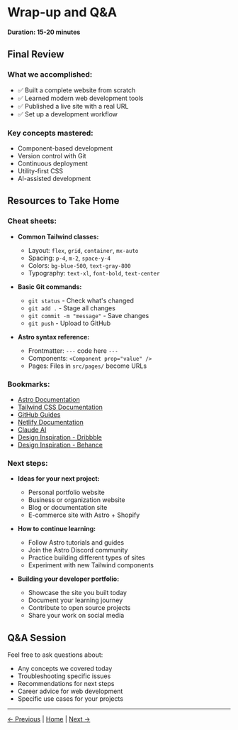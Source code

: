 # Wrap-up and Q&A

**Duration: 15-20 minutes**

## Final Review

### What we accomplished:
- ✅ Built a complete website from scratch
- ✅ Learned modern web development tools
- ✅ Published a live site with a real URL
- ✅ Set up a development workflow

### Key concepts mastered:
- Component-based development
- Version control with Git
- Continuous deployment
- Utility-first CSS
- AI-assisted development

## Resources to Take Home

### Cheat sheets:
- **Common Tailwind classes:**
  - Layout: `flex`, `grid`, `container`, `mx-auto`
  - Spacing: `p-4`, `m-2`, `space-y-4`
  - Colors: `bg-blue-500`, `text-gray-800`
  - Typography: `text-xl`, `font-bold`, `text-center`

- **Basic Git commands:**
  - `git status` - Check what's changed
  - `git add .` - Stage all changes
  - `git commit -m "message"` - Save changes
  - `git push` - Upload to GitHub

- **Astro syntax reference:**
  - Frontmatter: `---` code here `---`
  - Components: `<Component prop="value" />`
  - Pages: Files in `src/pages/` become URLs

### Bookmarks:
- [Astro Documentation](https://docs.astro.build)
- [Tailwind CSS Documentation](https://tailwindcss.com)
- [GitHub Guides](https://guides.github.com)
- [Netlify Documentation](https://docs.netlify.com)
- [Claude AI](https://claude.ai)
- [Design Inspiration - Dribbble](https://dribbble.com)
- [Design Inspiration - Behance](https://behance.net)

### Next steps:
- **Ideas for your next project:**
  - Personal portfolio website
  - Business or organization website
  - Blog or documentation site
  - E-commerce site with Astro + Shopify

- **How to continue learning:**
  - Follow Astro tutorials and guides
  - Join the Astro Discord community
  - Practice building different types of sites
  - Experiment with new Tailwind components

- **Building your developer portfolio:**
  - Showcase the site you built today
  - Document your learning journey
  - Contribute to open source projects
  - Share your work on social media

## Q&A Session

Feel free to ask questions about:
- Any concepts we covered today
- Troubleshooting specific issues
- Recommendations for next steps
- Career advice for web development
- Specific use cases for your projects

---

[← Previous](06-advanced.md) | [Home](../README.md) | [Next →](08-troubleshooting.md)